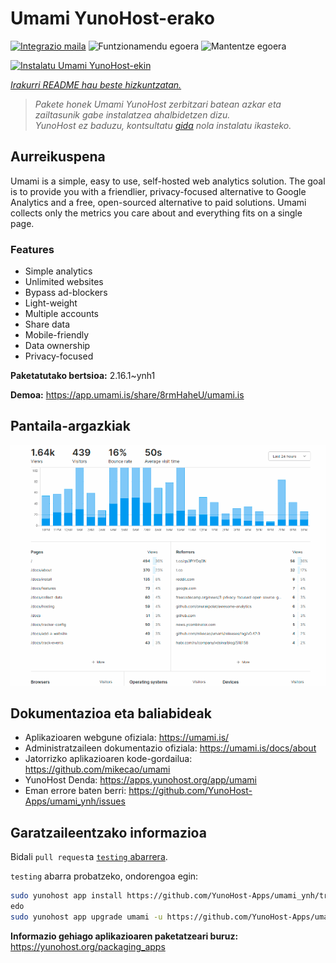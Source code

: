 <!--
Ohart ongi: README hau automatikoki sortu da <https://github.com/YunoHost/apps/tree/master/tools/readme_generator>ri esker
EZ editatu eskuz.
-->

# Umami YunoHost-erako

[![Integrazio maila](https://apps.yunohost.org/badge/integration/umami)](https://ci-apps.yunohost.org/ci/apps/umami/)
![Funtzionamendu egoera](https://apps.yunohost.org/badge/state/umami)
![Mantentze egoera](https://apps.yunohost.org/badge/maintained/umami)

[![Instalatu Umami YunoHost-ekin](https://install-app.yunohost.org/install-with-yunohost.svg)](https://install-app.yunohost.org/?app=umami)

*[Irakurri README hau beste hizkuntzatan.](./ALL_README.md)*

> *Pakete honek Umami YunoHost zerbitzari batean azkar eta zailtasunik gabe instalatzea ahalbidetzen dizu.*  
> *YunoHost ez baduzu, kontsultatu [gida](https://yunohost.org/install) nola instalatu ikasteko.*

## Aurreikuspena

Umami is a simple, easy to use, self-hosted web analytics solution. The goal is to provide you with a friendlier, privacy-focused alternative to Google Analytics and a free, open-sourced alternative to paid solutions. Umami collects only the metrics you care about and everything fits on a single page. 

### Features

- Simple analytics
- Unlimited websites
- Bypass ad-blockers
- Light-weight
- Multiple accounts
- Share data
- Mobile-friendly
- Data ownership
- Privacy-focused


**Paketatutako bertsioa:** 2.16.1~ynh1

**Demoa:** <https://app.umami.is/share/8rmHaheU/umami.is>

## Pantaila-argazkiak

![Umami(r)en pantaila-argazkia](./doc/screenshots/dark.png)

## Dokumentazioa eta baliabideak

- Aplikazioaren webgune ofiziala: <https://umami.is/>
- Administratzaileen dokumentazio ofiziala: <https://umami.is/docs/about>
- Jatorrizko aplikazioaren kode-gordailua: <https://github.com/mikecao/umami>
- YunoHost Denda: <https://apps.yunohost.org/app/umami>
- Eman errore baten berri: <https://github.com/YunoHost-Apps/umami_ynh/issues>

## Garatzaileentzako informazioa

Bidali `pull request`a [`testing` abarrera](https://github.com/YunoHost-Apps/umami_ynh/tree/testing).

`testing` abarra probatzeko, ondorengoa egin:

```bash
sudo yunohost app install https://github.com/YunoHost-Apps/umami_ynh/tree/testing --debug
edo
sudo yunohost app upgrade umami -u https://github.com/YunoHost-Apps/umami_ynh/tree/testing --debug
```

**Informazio gehiago aplikazioaren paketatzeari buruz:** <https://yunohost.org/packaging_apps>
